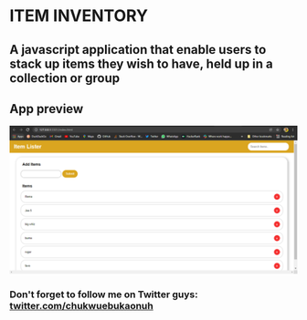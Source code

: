 # ITEM INVENTORY
## A javascript application that enable users to stack up items they wish to have, held up in a collection or group
## App preview 
!["desktop view"](img/desktop1.png "App's UI")


### Don't forget to follow me on Twitter guys: [twitter.com/chukwuebukaonuh](https://www.twitter.com/chukwuebukaonuh)